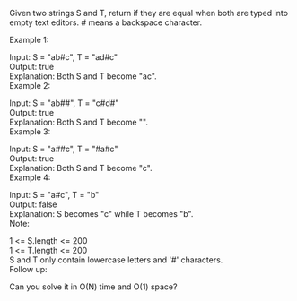 Given two strings S and T, return if they are equal when both are typed into empty text editors. # means a backspace character.

Example 1:

Input: S = "ab#c", T = "ad#c"  
Output: true  
Explanation: Both S and T become "ac".  
Example 2:  

Input: S = "ab##", T = "c#d#"  
Output: true  
Explanation: Both S and T become "".  
Example 3:  

Input: S = "a##c", T = "#a#c"  
Output: true  
Explanation: Both S and T become "c".  
Example 4:  

Input: S = "a#c", T = "b"  
Output: false  
Explanation: S becomes "c" while T becomes "b".  
Note:  

1 <= S.length <= 200  
1 <= T.length <= 200  
S and T only contain lowercase letters and '#' characters.  
Follow up:  

Can you solve it in O(N) time and O(1) space?